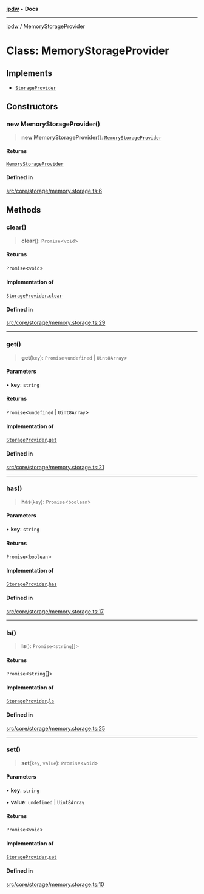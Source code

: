 [**ipdw**](../README.md) • **Docs**

***

[ipdw](../globals.md) / MemoryStorageProvider

# Class: MemoryStorageProvider

## Implements

- [`StorageProvider`](../interfaces/StorageProvider.md)

## Constructors

### new MemoryStorageProvider()

> **new MemoryStorageProvider**(): [`MemoryStorageProvider`](MemoryStorageProvider.md)

#### Returns

[`MemoryStorageProvider`](MemoryStorageProvider.md)

#### Defined in

[src/core/storage/memory.storage.ts:6](https://github.com/ansi-code/ipdw/blob/01fadcc9abca9fbd90e38855b259b101aa727349/src/core/storage/memory.storage.ts#L6)

## Methods

### clear()

> **clear**(): `Promise`\<`void`\>

#### Returns

`Promise`\<`void`\>

#### Implementation of

[`StorageProvider`](../interfaces/StorageProvider.md).[`clear`](../interfaces/StorageProvider.md#clear)

#### Defined in

[src/core/storage/memory.storage.ts:29](https://github.com/ansi-code/ipdw/blob/01fadcc9abca9fbd90e38855b259b101aa727349/src/core/storage/memory.storage.ts#L29)

***

### get()

> **get**(`key`): `Promise`\<`undefined` \| `Uint8Array`\>

#### Parameters

• **key**: `string`

#### Returns

`Promise`\<`undefined` \| `Uint8Array`\>

#### Implementation of

[`StorageProvider`](../interfaces/StorageProvider.md).[`get`](../interfaces/StorageProvider.md#get)

#### Defined in

[src/core/storage/memory.storage.ts:21](https://github.com/ansi-code/ipdw/blob/01fadcc9abca9fbd90e38855b259b101aa727349/src/core/storage/memory.storage.ts#L21)

***

### has()

> **has**(`key`): `Promise`\<`boolean`\>

#### Parameters

• **key**: `string`

#### Returns

`Promise`\<`boolean`\>

#### Implementation of

[`StorageProvider`](../interfaces/StorageProvider.md).[`has`](../interfaces/StorageProvider.md#has)

#### Defined in

[src/core/storage/memory.storage.ts:17](https://github.com/ansi-code/ipdw/blob/01fadcc9abca9fbd90e38855b259b101aa727349/src/core/storage/memory.storage.ts#L17)

***

### ls()

> **ls**(): `Promise`\<`string`[]\>

#### Returns

`Promise`\<`string`[]\>

#### Implementation of

[`StorageProvider`](../interfaces/StorageProvider.md).[`ls`](../interfaces/StorageProvider.md#ls)

#### Defined in

[src/core/storage/memory.storage.ts:25](https://github.com/ansi-code/ipdw/blob/01fadcc9abca9fbd90e38855b259b101aa727349/src/core/storage/memory.storage.ts#L25)

***

### set()

> **set**(`key`, `value`): `Promise`\<`void`\>

#### Parameters

• **key**: `string`

• **value**: `undefined` \| `Uint8Array`

#### Returns

`Promise`\<`void`\>

#### Implementation of

[`StorageProvider`](../interfaces/StorageProvider.md).[`set`](../interfaces/StorageProvider.md#set)

#### Defined in

[src/core/storage/memory.storage.ts:10](https://github.com/ansi-code/ipdw/blob/01fadcc9abca9fbd90e38855b259b101aa727349/src/core/storage/memory.storage.ts#L10)
